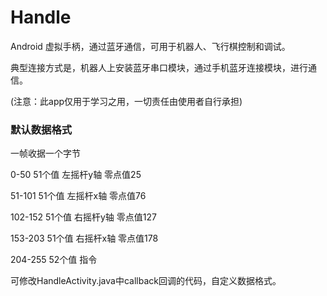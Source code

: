 # Handle
Android 虚拟手柄，通过蓝牙通信，可用于机器人、飞行棋控制和调试。

典型连接方式是，机器人上安装蓝牙串口模块，通过手机蓝牙连接模块，进行通信。

(注意：此app仅用于学习之用，一切责任由使用者自行承担)
### 默认数据格式
一帧收据一个字节

0-50    51个值 左摇杆y轴 零点值25

51-101  51个值 左摇杆x轴 零点值76

102-152 51个值 右摇杆y轴 零点值127

153-203 51个值 右摇杆x轴 零点值178

204-255 52个值 指令

可修改HandleActivity.java中callback回调的代码，自定义数据格式。

